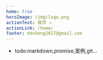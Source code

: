 ```yaml
---
home: true
heroImage: /img/logo.png
actionText: 首页 →
actionLink: /home/
footer: ddcheng2017@gmail.com
---
```


* todo:markdown,promise,案例,git...
